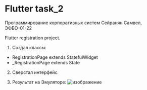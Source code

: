 # Flutter task_2

Программирование корпоративных систем
Сейранян Самвел, ЭФБО-01-22

Flutter registration project.

1. Создал классы:
 - RegistrationPage extends StatefulWidget
 - _RegistrationPage extends State<RegistrationPage>

2. Сверстал интерфейс

3. Результат на Эмуляторе:
![изображение](https://github.com/user-attachments/assets/4f5e616c-3a45-4c66-ad84-31c12bebc1df)
